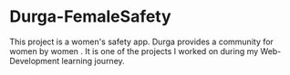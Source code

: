 # Durga-FemaleSafety
This project is a women's safety app. Durga provides a community for women  by women . It is one of the projects I worked on during my Web-Development learning journey.
